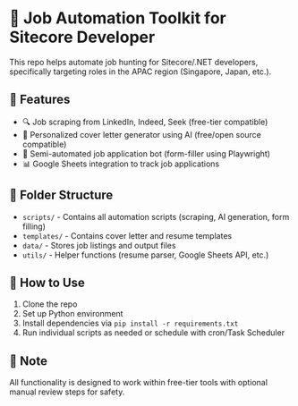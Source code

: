 
# 🎯 Job Automation Toolkit for Sitecore Developer

This repo helps automate job hunting for Sitecore/.NET developers, specifically targeting roles in the APAC region (Singapore, Japan, etc.).

## 🧰 Features

- 🔍 Job scraping from LinkedIn, Indeed, Seek (free-tier compatible)
- 📝 Personalized cover letter generator using AI (free/open source compatible)
- 🤖 Semi-automated job application bot (form-filler using Playwright)
- 📊 Google Sheets integration to track job applications

## 📁 Folder Structure

- `scripts/` - Contains all automation scripts (scraping, AI generation, form filling)
- `templates/` - Contains cover letter and resume templates
- `data/` - Stores job listings and output files
- `utils/` - Helper functions (resume parser, Google Sheets API, etc.)

## 🚀 How to Use

1. Clone the repo
2. Set up Python environment
3. Install dependencies via `pip install -r requirements.txt`
4. Run individual scripts as needed or schedule with cron/Task Scheduler

## 📌 Note

All functionality is designed to work within free-tier tools with optional manual review steps for safety.

